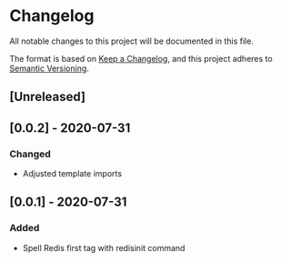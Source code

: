 # Changelog

All notable changes to this project will be documented in this file.

The format is based on [Keep a Changelog](https://keepachangelog.com/en/1.0.0/),
and this project adheres to [Semantic Versioning](https://semver.org/spec/v2.0.0.html).

## [Unreleased]

## [0.0.2] - 2020-07-31

### Changed
-  Adjusted template imports

## [0.0.1] - 2020-07-31

### Added
-  Spell Redis first tag with redisinit command
